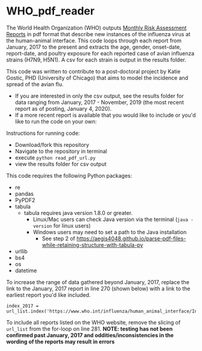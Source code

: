 # WHO_pdf_reader

The World Health Organization (WHO) outputs [Monthly Risk Assessment Reports](https://www.who.int/influenza/human_animal_interface/HAI_Risk_Assessment/en/) in pdf format that describe new instances of the influenza virus at the human-animal interface. This code loops through each report from January, 2017 to the present and extracts the age, gender, onset-date, report-date, and poultry exposure for each reported case of avian influenza strains (H7N9, H5N1). A csv for each strain is output in the results folder. 

This code was written to contribute to a post-doctoral project by Katie Gostic, PHD (University of Chicago) that aims to model the incidence and spread of the avian flu.

- If you are interested in only the csv output, see the results folder for data ranging from January, 2017 - November, 2019 (the most recent report as of posting, January 4, 2020).
- If a more recent report is available that you would like to include or you'd like to run the code on your own:

Instructions for running code:
- Download/fork this repository
- Navigate to the repository in terminal
- execute `python read_pdf_url.py`
- view the results folder for csv output

This code requires the following Python packages:
- re
- pandas
- PyPDF2
- tabula
  - tabula requires java version 1.8.0 or greater. 
    - Linux/Mac users can check Java version via the terminal (`java -version` for linux users)
    - Windows users may need to set a path to the Java installation
      - See step 2 of https://aegis4048.github.io/parse-pdf-files-while-retaining-structure-with-tabula-py
- urllib
- bs4
- os
- datetime

To increase the range of data gathered beyond January, 2017, replace the link to the January, 2017 report in line 270 (shown below) with a link to the earliest report you'd like included. 
```
index_2017 = url_list.index('https://www.who.int/influenza/human_animal_interface/Influenza_Summary_IRA_HA_interface_01_16_2017_FINAL.pdf')+1
```
To include all reports listed on the WHO website, remove the slicing of `url_list` from the for-loop on line 281.
**NOTE: testing has not been confirmed past January, 2017 and oddities/inconsistencies in the wording of the reports may result in errors**


